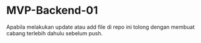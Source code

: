 # MVP-Backend-01

Apabila melakukan update atau add file di repo ini tolong dengan membuat cabang terlebih dahulu sebelum push.
